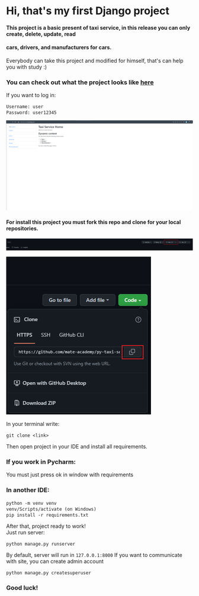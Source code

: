 # Hi, that's my first Django project

#### This project is a basic present of taxi service, in this release you can only create, delete, update, read

#### cars, drivers, and manufacturers for cars.

Everybody can take this project and modified for himself, that's can help you with study :)

### You can check out what the project looks like [here](http://mate-taxi-service.herokuapp.com/)

If you want to log in:

```
Username: user
Password: user12345
```

![image](project_overview.png)

#### For install this project you must fork this repo and clone for your local repositories.

![image](fork.png)

![image](clone.png)

In your terminal write:

```
git clone <link>
```

Then open project in your IDE and install all requirements.

### If you work in Pycharm:

You must just press ok in window with requirements

### In another IDE:

```
python -m venv venv
venv/Scripts/activate (on Windows)
pip install -r requirements.txt
```

After that, project ready to work!
<br>
Just run server:

```
python manage.py runserver
```

By default, server will run in `127.0.0.1:8000`
If you want to communicate with site, you can create admin account

```
python manage.py createsuperuser
```

### Good luck!